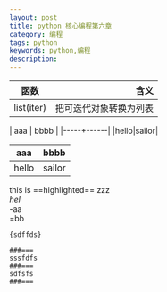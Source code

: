 ```yaml
---
layout: post
title: python 核心编程第六章
category: 编程
tags: python
keywords: python,编程
description: 
---
```

| 函数 | 含义|
| ------ | ------: |
| list(iter) | 把可迭代对象转换为列表|



| aaa | bbbb |
|-----+------|
|hello|sailor|

aaa | bbbb
-----|------
hello|sailor

this is ==highlighted== zzz
</br>
_hel_
</br>
-aa
</br>
=bb
</br>

~~~highlight haha
{sdffds}

###===
sssfdfs
###===
sdfsfs
###===
